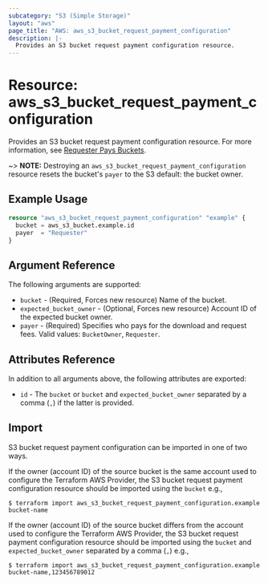 ```yaml
---
subcategory: "S3 (Simple Storage)"
layout: "aws"
page_title: "AWS: aws_s3_bucket_request_payment_configuration"
description: |-
  Provides an S3 bucket request payment configuration resource.
---
```


# Resource: aws_s3_bucket_request_payment_configuration

Provides an S3 bucket request payment configuration resource. For more information, see [Requester Pays Buckets](https://docs.aws.amazon.com/AmazonS3/latest/dev/RequesterPaysBuckets.html).

~> **NOTE:** Destroying an `aws_s3_bucket_request_payment_configuration` resource resets the bucket's `payer` to the S3 default: the bucket owner.

## Example Usage

```terraform
resource "aws_s3_bucket_request_payment_configuration" "example" {
  bucket = aws_s3_bucket.example.id
  payer  = "Requester"
}
```

## Argument Reference

The following arguments are supported:

* `bucket` - (Required, Forces new resource) Name of the bucket.
* `expected_bucket_owner` - (Optional, Forces new resource) Account ID of the expected bucket owner.
* `payer` - (Required) Specifies who pays for the download and request fees. Valid values: `BucketOwner`, `Requester`.

## Attributes Reference

In addition to all arguments above, the following attributes are exported:

* `id` - The `bucket` or `bucket` and `expected_bucket_owner` separated by a comma (`,`) if the latter is provided.

## Import

S3 bucket request payment configuration can be imported in one of two ways.

If the owner (account ID) of the source bucket is the same account used to configure the Terraform AWS Provider,
the S3 bucket request payment configuration resource should be imported using the `bucket` e.g.,

```
$ terraform import aws_s3_bucket_request_payment_configuration.example bucket-name
```

If the owner (account ID) of the source bucket differs from the account used to configure the Terraform AWS Provider,
the S3 bucket request payment configuration resource should be imported using the `bucket` and `expected_bucket_owner` separated by a comma (`,`) e.g.,

```
$ terraform import aws_s3_bucket_request_payment_configuration.example bucket-name,123456789012
```

<!-- cache-key: cdktf-0.17.0-pre.15 input-8dbaecaf6057fb232e1d792b8d9e051f72deca65e40fbf991dee2fb4492b67eb -->